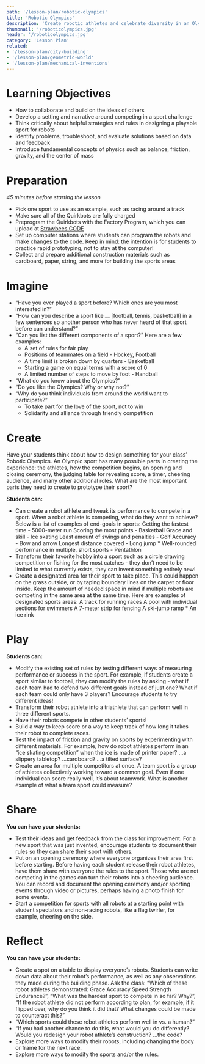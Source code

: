 ```yaml
---
path: '/lesson-plan/robotic-olympics'
title: 'Robotic Olympics'
description: 'Create robotic athletes and celebrate diversity in an Olympic event!'
thumbnail: '/roboticolympics.jpg'
header: '/roboticolympics.jpg'
category: 'Lesson Plan'
related:
- '/lesson-plan/city-building'
- '/lesson-plan/geometric-world'
- '/lesson-plan/mechanical-inventions'
---
```


# Learning Objectives

* How to collaborate and build on the ideas of others
* Develop a setting and narrative around competing in a sport challenge
* Think critically about helpful strategies and rules in designing a playable sport for robots
* Identify problems, troubleshoot, and evaluate solutions based on data and feedback
* Introduce fundamental concepts of physics such as balance, friction, gravity, and the center of mass

# Preparation

*45 minutes before starting the lesson*

* Pick one sport to use as an example, such as racing around a track
* Make sure all of the Quirkbots are fully charged
* Preprogram the Quirkbots with the Factory Program, which you can upload at [Strawbees CODE](https://code.strawbees.com)
* Set up computer stations where students can program the robots and make changes to the code. Keep in mind: the intention is for students to practice rapid prototyping, not to stay at the computer!
* Collect and prepare additional construction materials such as cardboard, paper, string, and more for building the sports areas

# Imagine

* “Have you ever played a sport before? Which ones are you most interested in?”
* “How can you describe a sport like __ [football, tennis, basketball] in a few sentences so another person who has never heard of that sport before can understand?”
* “Can you list the different components of a sport?” Here are a few examples:
  * A set of rules for fair play
  * Positions of teammates on a field - Hockey, Football
  * A time limit is broken down by quarters - Basketball
  * Starting a game on equal terms with a score of 0
  * A limited number of steps to move by foot - Handball
* “What do you know about the Olympics?”
* “Do you like the Olympics? Why or why not?”
* “Why do you think individuals from around the world want to participate?”
  * To take part for the love of the sport, not to win
  * Solidarity and alliance through friendly competition

# Create

Have your students think about how to design something for your class’ Robotic Olympics. An Olympic sport has many possible parts in creating the experience: the athletes, how the competition begins, an opening and closing ceremony, the judging table for revealing score, a timer, cheering audience, and many other additional roles. What are the most important parts they need to create to prototype their sport?

<section component="thumbnails">
<section component="thumbnail" title="Create a Robot Racer" description="Build a robot that walks and then try to make it run." image="/robotracer.jpg" path="/activity/create-a-robot-racer"></section>
<section component="thumbnail" title="Build a Robotic Crane with Quirkbot" description="Use Quirkbot to automate the mechanical movements of a crane." image="/roboticcranequirkbot.jpg" path="/activity/build-a-robotic-crane-quirkbot"></section>
<section component="thumbnail" title="Build a Robotic Crane with BBC micro:bit" description="Use Robotic Inventions for micro:bit to automate the mechanical movements of a crane." image="/roboticcranemicrobit.jpg" path="/activity/build-a-robotic-crane-microbit"></section>
</section>

**Students can:**

* Can create a robot athlete and tweak its performance to compete in a sport. When a robot athlete is competing, what do they want to achieve? Below is a list of examples of end-goals in sports: Getting the fastest time - 5000-meter run Scoring the most points - Basketball Grace and skill - Ice skating Least amount of swings and penalties - Golf Accuracy - Bow and arrow Longest distance covered - Long jump * Well-rounded performance in multiple, short sports - Pentathlon
* Transform their favorite hobby into a sport such as a circle drawing competition or fishing for the most catches - they don’t need to be limited to what currently exists, they can invent something entirely new!
* Create a designated area for their sport to take place. This could happen on the grass outside, or by taping boundary lines on the carpet or floor inside. Keep the amount of needed space in mind if multiple robots are competing in the same area at the same time. Here are examples of designated sports areas: A track for running races A pool with individual sections for swimmers A 7-meter strip for fencing A ski-jump ramp * An ice rink

# Play

**Students can:**

* Modify the existing set of rules by testing different ways of measuring performance or success in the sport. For example, if students create a sport similar to football, they can modify the rules by asking - what if each team had to defend two different goals instead of just one? What if each team could only have 3 players? Encourage students to try different ideas!
* Transform their robot athlete into a triathlete that can perform well in three different sports.
* Have their robots compete in other students’ sports!
* Build a way to keep score or a way to keep track of how long it takes their robot to complete races.
* Test the impact of friction and gravity on sports by experimenting with different materials. For example, how do robot athletes perform in an “ice skating competition” when the ice is made of printer paper? ...a slippery tabletop? ...cardboard? ...a tilted surface?
* Create an area for multiple competitors at once. A team sport is a group of athletes collectively working toward a common goal. Even if one individual can score really well, it’s about teamwork. What is another example of what a team sport could measure?

# Share

**You can have your students:**

* Test their ideas and get feedback from the class for improvement. For a new sport that was just invented, encourage students to document their rules so they can share their sport with others.
* Put on an opening ceremony where everyone organizes their area first before starting. Before having each student release their robot athletes, have them share with everyone the rules to the sport. Those who are not competing in the games can turn their robots into a cheering audience. You can record and document the opening ceremony and/or sporting events through video or pictures, perhaps having a photo finish for some events.
* Start a competition for sports with all robots at a starting point with student spectators and non-racing robots, like a flag twirler, for example, cheering on the side.

# Reflect

**You can have your students:**

* Create a spot on a table to display everyone’s robots. Students can write down data about their robot’s performance, as well as any observations they made during the building phase. Ask the class: “Which of these robot athletes demonstrated: Grace Accuracy Speed Strength Endurance?”, “What was the hardest sport to compete in so far? Why?”, “If the robot athlete did not perform according to plan, for example, if it flipped over, why do you think it did that? What changes could be made to counteract this?”
* “Which sports could these robot athletes perform well in vs. a human?”
* “If you had another chance to do this, what would you do differently? Would you redesign your robot athlete’s construction? ...the code?
* Explore more ways to modify their robots, including changing the body or frame for the next race.
* Explore more ways to modify the sports and/or the rules.
